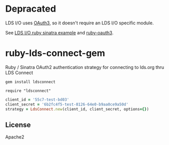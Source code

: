 Depracated
==========

LDS I/O uses [OAuth3](https://github.com/OAuth3), so it doesn't require an LDS I/O specific module.

See [LDS I/O ruby sinatra example](https://github.com/LDSorg/backend-oauth2-ruby-sinatra-example) and [ruby-oauth3](https://github.com/OAuth3/ruby-oauth3).

# ruby-lds-connect-gem
Ruby / Sinatra OAuth2 authentication strategy for connecting to lds.org thru LDS Connect

```
gem install ldsconnect
```

```
require "ldsconnect"
```

```ruby
client_id = '55c7-test-bd03'
client_secret = '6b2fc4f5-test-8126-64e0-b9aa0ce9a50d'
strategy = LdsConnect.new(client_id, client_secret, options={})
```

## License

Apache2
